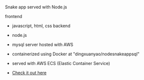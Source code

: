 Snake app served with Node.js

frontend
  - javascript, html, css
backend
  - node.js
  - mysql server hosted with AWS

 - containerized using Docker at "dingxuanyao/nodesnakeappsql"
 - served with AWS ECS (Elastic Container Service)
 - [Check it out here](http://3.86.89.249/)
